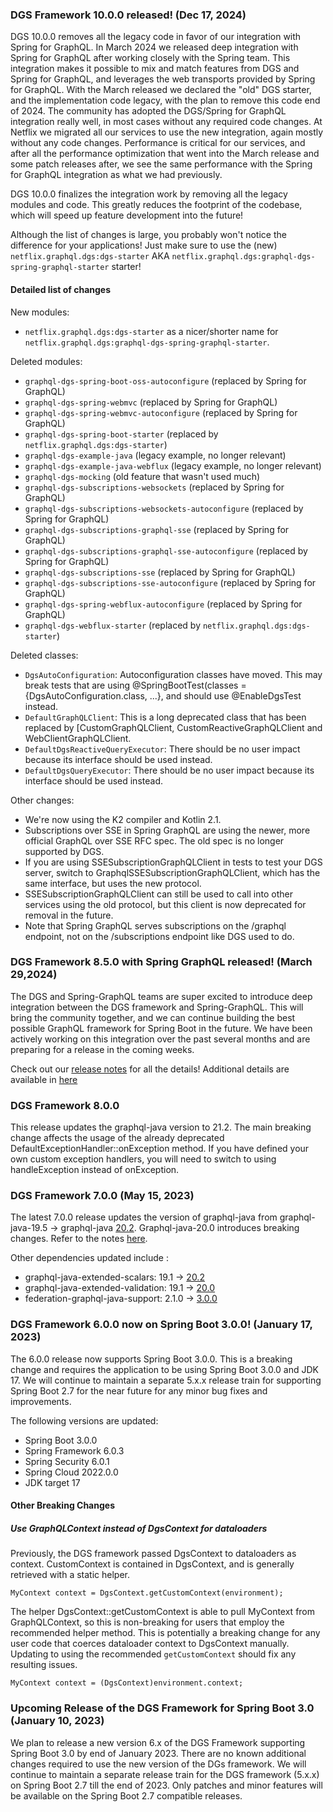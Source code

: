 ### DGS Framework 10.0.0 released! (Dec 17, 2024)
DGS 10.0.0 removes all the legacy code in favor of our integration with Spring for GraphQL.
In March 2024 we released deep integration with Spring for GraphQL after working closely with the Spring team.
This integration makes it possible to mix and match features from DGS and Spring for GraphQL, and leverages the web transports provided by Spring for GraphQL.
With the March released we declared the "old" DGS starter, and the implementation code legacy, with the plan to remove this code end of 2024.
The community has adopted the DGS/Spring for GraphQL integration really well, in most cases without any required code changes.
At Netflix we migrated all our services to use the new integration, again mostly without any code changes.
Performance is critical for our services, and after all the performance optimization that went into the March release and some patch releases after, we see the same performance with the Spring for GraphQL integration as what we had previously.

DGS 10.0.0 finalizes the integration work by removing all the legacy modules and code.
This greatly reduces the footprint of the codebase, which will speed up feature development into the future!

Although the list of changes is large, you probably won't notice the difference for your applications!
Just make sure to use the (new) `netflix.graphql.dgs:dgs-starter` AKA `netflix.graphql.dgs:graphql-dgs-spring-graphql-starter` starter!

#### Detailed list of changes

New modules:

* `netflix.graphql.dgs:dgs-starter` as a nicer/shorter name for `netflix.graphql.dgs:graphql-dgs-spring-graphql-starter`.

Deleted modules:

* `graphql-dgs-spring-boot-oss-autoconfigure` (replaced by Spring for GraphQL)
* `graphql-dgs-spring-webmvc` (replaced by Spring for GraphQL)
* `graphql-dgs-spring-webmvc-autoconfigure` (replaced by Spring for GraphQL)
* `graphql-dgs-spring-boot-starter` (replaced by `netflix.graphql.dgs:dgs-starter`)
* `graphql-dgs-example-java` (legacy example, no longer relevant)
* `graphql-dgs-example-java-webflux` (legacy example, no longer relevant)
* `graphql-dgs-mocking` (old feature that wasn't used much)
* `graphql-dgs-subscriptions-websockets` (replaced by Spring for GraphQL)
* `graphql-dgs-subscriptions-websockets-autoconfigure` (replaced by Spring for GraphQL)
* `graphql-dgs-subscriptions-graphql-sse` (replaced by Spring for GraphQL)
* `graphql-dgs-subscriptions-graphql-sse-autoconfigure` (replaced by Spring for GraphQL)
* `graphql-dgs-subscriptions-sse` (replaced by Spring for GraphQL)
* `graphql-dgs-subscriptions-sse-autoconfigure` (replaced by Spring for GraphQL)
* `graphql-dgs-spring-webflux-autoconfigure` (replaced by Spring for GraphQL)
* `graphql-dgs-webflux-starter` (replaced by `netflix.graphql.dgs:dgs-starter`)

Deleted classes:

* `DgsAutoConfiguration`: Autoconfiguration classes have moved. This may break tests that are using @SpringBootTest(classes = {DgsAutoConfiguration.class, ...}, and should use @EnableDgsTest instead.
* `DefaultGraphQLClient`: This is a long deprecated class that has been replaced by [CustomGraphQLClient, CustomReactiveGraphQLClient and WebClientGraphQLClient.
* `DefaultDgsReactiveQueryExecutor`: There should be no user impact because its interface should be used instead.
* `DefaultDgsQueryExecutor`: There should be no user impact because its interface should be used instead.

Other changes:

* We're now using the K2 compiler and Kotlin 2.1.
* Subscriptions over SSE in Spring GraphQL are using the newer, more official GraphQL over SSE RFC spec. The old spec is no longer supported by DGS.
* If you are using SSESubscriptionGraphQLClient in tests to test your DGS server, switch to GraphqlSSESubscriptionGraphQLClient, which has the same interface, but uses the new protocol.
* SSESubscriptionGraphQLClient can still be used to call into other services using the old protocol, but this client is now deprecated for removal in the future.
* Note that Spring GraphQL serves subscriptions on the /graphql endpoint, not on the /subscriptions endpoint like DGS used to do.

### DGS Framework 8.5.0 with Spring GraphQL released! (March 29,2024)
The DGS and Spring-GraphQL teams are super excited to introduce deep integration between the DGS framework and Spring-GraphQL. 
This will bring the community together, and we can continue building the best possible GraphQL framework for Spring Boot in the future.
We have been actively working on this integration over the past several months and are preparing for a release in the coming weeks.

Check out our [release notes](https://github.com/Netflix/dgs-framework/releases/tag/v8.5.0) for all the details! Additional details are available in [here](./spring-graphql-integration.md)

### DGS Framework 8.0.0
This release updates the graphql-java version to 21.2. 
The main breaking change affects the usage of the already deprecated DefaultExceptionHandler::onException method. 
If you have defined your own custom exception handlers, you will need to switch to using handleException instead of onException.

### DGS Framework 7.0.0 (May 15, 2023)
The latest 7.0.0 release updates the version of graphql-java from graphql-java-19.5 -> graphql-java [20.2](https://github.com/graphql-java/graphql-java/releases/tag/v20.2). Graphql-java-20.0 introduces breaking changes. Refer to the notes [here](https://github.com/graphql-java/graphql-java/releases/tag/v20.0).

Other dependencies updated include :

- graphql-java-extended-scalars: 19.1 -> [20.2](https://github.com/graphql-java/graphql-java-extended-scalars/releases/tag/20.2)
- graphql-java-extended-validation: 19.1 -> [20.0](https://github.com/graphql-java/graphql-java-extended-validation/releases/tag/20.0)
- federation-graphql-java-support: 2.1.0 -> [3.0.0](https://github.com/apollographql/federation-jvm/releases/tag/v3.0.0)

### DGS Framework 6.0.0 now on Spring Boot 3.0.0! (January 17, 2023)
The 6.0.0 release now supports Spring Boot 3.0.0. 
This is a breaking change and requires the application to be using Spring Boot 3.0.0 and JDK 17.
We will continue to maintain a separate 5.x.x release train for supporting Spring Boot 2.7 for the near future for any minor bug fixes and improvements.

The following versions are updated:
* Spring Boot 3.0.0
* Spring Framework 6.0.3
* Spring Security 6.0.1
* Spring Cloud 2022.0.0
* JDK target 17

#### Other Breaking Changes
##### Use GraphQLContext instead of DgsContext for dataloaders
Previously, the DGS framework passed DgsContext to dataloaders as context. 
CustomContext is contained in DgsContext, and is generally retrieved with a static helper.
```
MyContext context = DgsContext.getCustomContext(environment);
```
The helper DgsContext::getCustomContext is able to pull MyContext from GraphQLContext, so this is non-breaking for users that employ the recommended helper method.
This is potentially a breaking change for any user code that coerces dataloader context to DgsContext manually.
Updating to using the recommended `getCustomContext` should fix any resulting issues.
```
MyContext context = (DgsContext)environment.context;
```

### Upcoming Release of the DGS Framework for Spring Boot 3.0 (January 10, 2023)
We plan to release a new version 6.x of the DGS Framework supporting Spring Boot 3.0 by end of January 2023. 
There are no known additional changes required to use the new version of the DGs framework.
We will continue to maintain a separate release train for the DGS framework (5.x.x) on Spring Boot 2.7 till the end of 2023.
Only patches and minor features will be available on the Spring Boot 2.7 compatible releases. 


